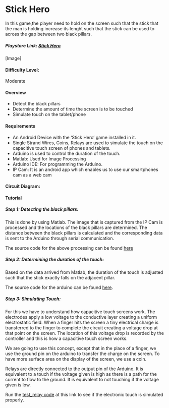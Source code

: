 # Stick Hero
In this game,the player need to hold on the screen such that the stick that the man is holding increase its lenght such that the stick can be used to across the gap between two black pillars.



##### Playstore Link: [Stick Hero](https://play.google.com/store/apps/details?id=com.ketchapp.stickhero&hl=en)

 [Image] 
 
#### Difficulty Level:
Moderate
#### Overview
- Detect the black pillars
- Determine the amount of time the screen is to be touched
- Simulate touch on the tablet/phone

#### Requirements
- An Android Device with the ‘Stick Hero’ game installed in it.
- Single Strand Wires, Coins, Relays are used to simulate the touch on the capacitive touch screen of phones and tablets.
- Arduino is used to control the duration of the touch.
- Matlab: Used for Image Processing
- Arduino IDE: For programming the Arduino.
- IP Cam: It is an android app which enables us to use our smartphones cam as a web cam

#### Circuit Diagram:


#### Tutorial
#####  Step 1: Detecting the black pillars:
This is done by using Matlab. The image that is captured from the IP Cam is  processed and the locations of the black pillars are determined. The distance between the black pillars is calculated and the corresponding data is sent to the Arduino through serial communication.

The source code for the above processing can be found [here](https://github.com/psurya1994/arduino-plays-stick-hero/tree/master/Code/MATLAB)



##### Step 2: Determining the duration of the touch:
Based on the data arrived from Matlab, the duration of the touch is adjusted such that the stick exactly falls on the adjacent pillar.

The source code for the arduino can be found [here](https://github.com/psurya1994/arduino-plays-stick-hero/tree/master/Code/Arduino).
##### Step 3: Simulating Touch:

For this we have to understand how capacitive touch screens work. The electrodes apply a low voltage to the conductive layer creating a uniform electrostatic field. When a finger hits the screen a tiny electrical charge is transferred to the finger to complete the circuit creating a voltage drop at that point on the screen. The location of this voltage drop is recorded by the controller and this is how a capacitive touch screen works.

We are going to use this concept, except that in the place of a finger, we use the ground pin on the arduino to transfer the charge on the screen. To have more surface area on the display of the screen, we use a coin.

Relays are directly connected to the output pin of the Arduino. It is equivalent to a touch if the voltage given is high as there is a path for the current to flow to the ground. It is equivalent to not touching if the voltage given is low.

Run the [test_relay code](https://github.com/psurya1994/arduino-plays-piano-tiles/blob/master/Code/test_touch/test_touch.ino) at this link to see if the electronic touch is simulated properly.